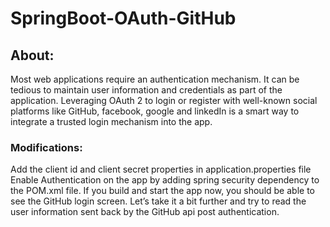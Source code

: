 # SpringBoot-OAuth-GitHub
## About:
Most web applications require an authentication mechanism. It can be tedious to maintain user information and credentials as part of the application. Leveraging OAuth 2 to login or register with well-known social platforms like GitHub, facebook, google and linkedIn is a smart way to integrate a trusted login mechanism into the app. <br>

### Modifications:
Add the client id and client secret properties in application.properties file <br>
Enable Authentication on the app by adding spring security dependency to the POM.xml file. If you build and start the app now, you should be able to see the GitHub login screen. Let’s take it a bit further and try to read the user information sent back by the GitHub api post authentication.
